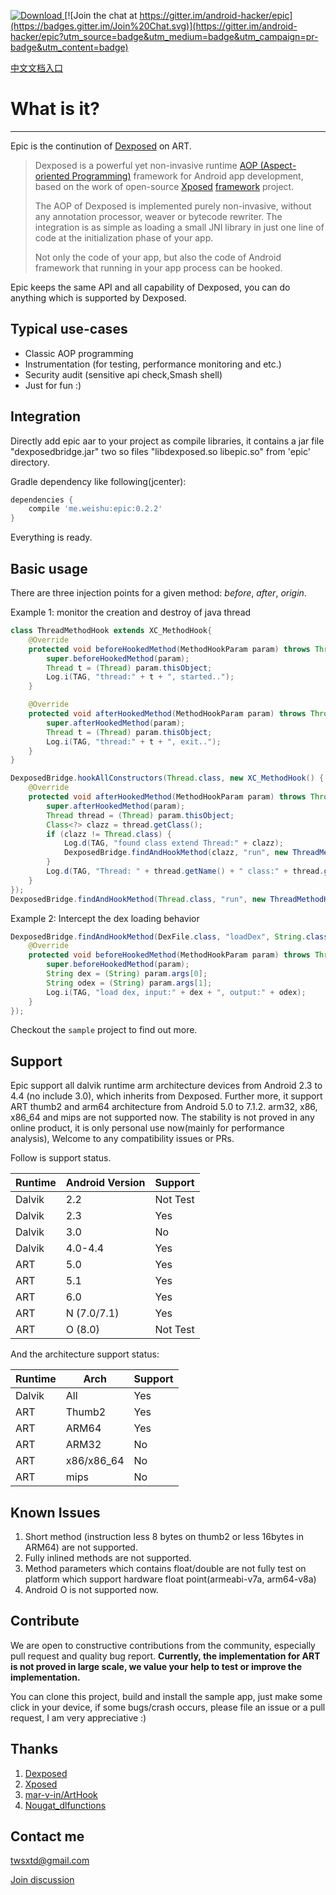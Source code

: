 [![Download](https://api.bintray.com/packages/twsxtd/maven/epic/images/download.svg) ](https://bintray.com/twsxtd/maven/epic/_latestVersion)
[![Join the chat at https://gitter.im/android-hacker/epic](https://badges.gitter.im/Join%20Chat.svg)](https://gitter.im/android-hacker/epic?utm_source=badge&utm_medium=badge&utm_campaign=pr-badge&utm_content=badge)   

[中文文档入口](README_cn.md "中文")

# What is it?
-----------

Epic is the continution of [Dexposed](https://github.com/alibaba/dexposed) on ART.

> Dexposed is a powerful yet non-invasive runtime [AOP (Aspect-oriented Programming)](http://en.wikipedia.org/wiki/Aspect-oriented_programming) framework
for Android app development, based on the work of open-source [Xposed](https://github.com/rovo89/Xposed) [framework](https://github.com/rovo89/XposedBridge) project.
>
> The AOP of Dexposed is implemented purely non-invasive, without any annotation processor,
weaver or bytecode rewriter. The integration is as simple as loading a small JNI library
in just one line of code at the initialization phase of your app.
>
> Not only the code of your app, but also the code of Android framework that running in your
app process can be hooked.

Epic keeps the same API and all capability of Dexposed, you can do anything which is supported by Dexposed.

Typical use-cases
-----------------
* Classic AOP programming
* Instrumentation (for testing, performance monitoring and etc.)
* Security audit (sensitive api check,Smash shell)
* Just for fun :)


Integration
-----------
Directly add epic aar to your project as compile libraries, it contains a jar file "dexposedbridge.jar" two so files "libdexposed.so libepic.so" from 'epic' directory.

Gradle dependency like following(jcenter):

```groovy
dependencies {
    compile 'me.weishu:epic:0.2.2'
}
```

Everything is ready.

Basic usage
-----------

There are three injection points for a given method: *before*, *after*, *origin*.

Example 1: monitor the creation and destroy of java thread

```java
class ThreadMethodHook extends XC_MethodHook{
    @Override
    protected void beforeHookedMethod(MethodHookParam param) throws Throwable {
        super.beforeHookedMethod(param);
        Thread t = (Thread) param.thisObject;
        Log.i(TAG, "thread:" + t + ", started..");
    }

    @Override
    protected void afterHookedMethod(MethodHookParam param) throws Throwable {
        super.afterHookedMethod(param);
        Thread t = (Thread) param.thisObject;
        Log.i(TAG, "thread:" + t + ", exit..");
    }
}

DexposedBridge.hookAllConstructors(Thread.class, new XC_MethodHook() {
    @Override
    protected void afterHookedMethod(MethodHookParam param) throws Throwable {
        super.afterHookedMethod(param);
        Thread thread = (Thread) param.thisObject;
        Class<?> clazz = thread.getClass();
        if (clazz != Thread.class) {
            Log.d(TAG, "found class extend Thread:" + clazz);
            DexposedBridge.findAndHookMethod(clazz, "run", new ThreadMethodHook());
        }
        Log.d(TAG, "Thread: " + thread.getName() + " class:" + thread.getClass() +  " is created.");
    }
});
DexposedBridge.findAndHookMethod(Thread.class, "run", new ThreadMethodHook());
```

Example 2: Intercept the dex loading behavior

```java
DexposedBridge.findAndHookMethod(DexFile.class, "loadDex", String.class, String.class, int.class, new XC_MethodHook() {
    @Override
    protected void beforeHookedMethod(MethodHookParam param) throws Throwable {
        super.beforeHookedMethod(param);
        String dex = (String) param.args[0];
        String odex = (String) param.args[1];
        Log.i(TAG, "load dex, input:" + dex + ", output:" + odex);
    }
});
```

Checkout the `sample` project to find out more.

Support
----------
Epic support all dalvik runtime arm architecture devices from Android 2.3 to 4.4 (no include 3.0), which inherits from Dexposed. Further more, it support ART thumb2 and arm64 architecture from Android 5.0 to 7.1.2. arm32, x86, x86_64 and mips are not supported now. The stability is not proved in any online product, it is only personal use now(mainly for performance analysis), Welcome to any compatibility issues or PRs.

Follow is support status.

Runtime | Android Version | Support
------  | --------------- | --------
Dalvik  | 2.2             | Not Test
Dalvik  | 2.3             | Yes
Dalvik  | 3.0             | No
Dalvik  | 4.0-4.4         | Yes
ART     | 5.0             | Yes
ART     | 5.1             | Yes
ART     | 6.0             | Yes
ART     | N (7.0/7.1)     | Yes
ART     | O (8.0)         | Not Test

And the architecture support status:

Runtime  | Arch         | Support
-------- | ------------ | --------
Dalvik   | All          | Yes
ART      | Thumb2       | Yes
ART      | ARM64        | Yes
ART      | ARM32        | No
ART      | x86/x86_64   | No
ART      | mips         | No

Known Issues
-------------

1. Short method (instruction less 8 bytes on thumb2 or less 16bytes in ARM64) are not supported.
2. Fully inlined methods are not supported.
3. Method parameters which contains float/double are not fully test on platform which support hardware float point(armeabi-v7a, arm64-v8a)
4. Android O is not supported now.

Contribute
----------
We are open to constructive contributions from the community, especially pull request
and quality bug report. **Currently, the implementation for ART is not proved in large scale, we value your help to test or improve the implementation.**

You can clone this project, build and install the sample app, just make some click  in your device, if some bugs/crash occurs, please file an issue or a pull request, I am very appreciative :)

Thanks
-------
1. [Dexposed](https://github.com/alibaba/dexposed)
2. [Xposed](http://repo.xposed.info/module/de.robv.android.xposed.installer)
3. [mar-v-in/ArtHook](https://github.com/mar-v-in/ArtHook)
4. [Nougat_dlfunctions](https://github.com/avs333/Nougat_dlfunctions.git)


Contact me
----------

twsxtd@gmail.com

[Join discussion](https://gitter.im/android-hacker/epic?utm_source=badge&utm_medium=badge&utm_campaign=pr-badge&utm_content=badge) 
